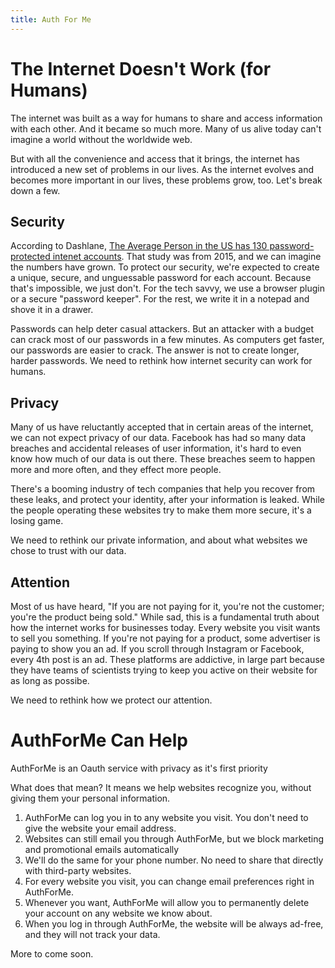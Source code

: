 ```yaml
---
title: Auth For Me
---
```


# The Internet Doesn't Work (for Humans)

The internet was built as a way for humans to share and access information with each other. And it became so much more. Many of us alive today can't imagine a world without the worldwide web. 

But with all the convenience and access that it brings, the internet has introduced a new set of problems in our lives. As the internet evolves and becomes more important in our lives, these problems grow, too. Let's break down a few.

## Security 

According to Dashlane, [The Average Person in the US has 130 password-protected intenet accounts](https://digitalguardian.com/blog/uncovering-password-habits-are-users-password-security-habits-improving-infographic). That study was from 2015, and we can imagine the numbers have grown. To protect our security, we're expected to create a unique, secure, and unguessable password for each account. Because that's impossible, we just don't. For the tech savvy, we use a browser plugin or a secure "password keeper". For the rest, we write it in a notepad and shove it in a drawer.

Passwords can help deter casual attackers. But an attacker with a budget can crack most of our passwords in a few minutes. As computers get faster, our passwords are easier to crack. The answer is not to create longer, harder passwords. We need to rethink how internet security can work for humans.

## Privacy

Many of us have reluctantly accepted that in certain areas of the internet, we can not expect privacy of our data. Facebook has had so many data breaches and accidental releases of user information, it's hard to even know how much of our data is out there. These breaches seem to happen more and more often, and they effect more people.

There's a booming industry of tech companies that help you recover from these leaks, and protect your identity, after your information is leaked. While the people operating these websites try to make them more secure, it's a losing game. 

We need to rethink our private information, and about what websites we chose to trust with our data.


## Attention

Most of us have heard, "If you are not paying for it, you're not the customer; you're the product being sold." While sad, this is a fundamental truth about how the internet works for businesses today. Every website you visit wants to sell you something. If you're not paying for a product, some advertiser is paying to show you an ad. If you scroll through Instagram or Facebook, every 4th post is an ad. These platforms are addictive, in large part because they have teams of scientists trying to keep you active on their website for as long as possibe. 

We need to rethink how we protect our attention. 


# AuthForMe Can Help
AuthForMe is an Oauth service with privacy as it's first priority

What does that mean? It means we help websites recognize you, without giving them your personal information.

1. AuthForMe can log you in to any website you visit. You don't need to give the website your email address.
2. Websites can still email you through AuthForMe, but we block marketing and promotional emails automatically
3. We'll do the same for your phone number. No need to share that directly with third-party websites.
4. For every website you visit, you can change email preferences right in AuthForMe.
5. Whenever you want, AuthForMe will allow you to permanently delete your account on any website we know about.
6. When you log in through AuthForMe, the website will be always ad-free, and they will not track your data.

More to come soon.
